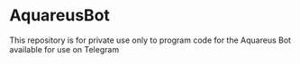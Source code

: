 # AquareusBot

This repository is for private use only to program code for the Aquareus Bot available for use on Telegram
